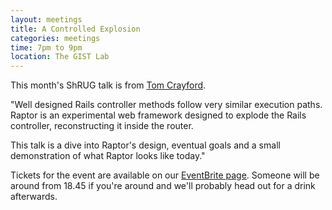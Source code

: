 ```yaml
---
layout: meetings
title: A Controlled Explosion
categories: meetings
time: 7pm to 9pm
location: The GIST Lab
---
```



This month's ShRUG talk is from [Tom Crayford](https://github.com/tcrayford).


"Well designed Rails controller methods follow very similar execution paths. Raptor is an experimental web framework designed to explode the Rails controller, reconstructing it inside the router.

This talk is a dive into Raptor's design, eventual goals and a small demonstration of what Raptor looks like today."


Tickets for the event are available on our [EventBrite page](http://sheffieldruby1206.eventbrite.co.uk/). Someone will be around from 18.45 if
you're around and we'll probably head out for a drink afterwards.

